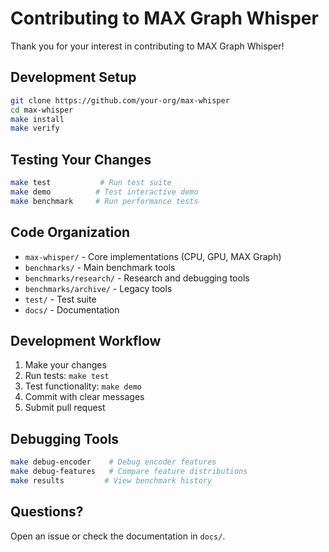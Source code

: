 # Contributing to MAX Graph Whisper

Thank you for your interest in contributing to MAX Graph Whisper!

## Development Setup

```bash
git clone https://github.com/your-org/max-whisper
cd max-whisper
make install
make verify
```

## Testing Your Changes

```bash
make test           # Run test suite
make demo          # Test interactive demo
make benchmark     # Run performance tests
```

## Code Organization

- `max-whisper/` - Core implementations (CPU, GPU, MAX Graph)
- `benchmarks/` - Main benchmark tools
- `benchmarks/research/` - Research and debugging tools  
- `benchmarks/archive/` - Legacy tools
- `test/` - Test suite
- `docs/` - Documentation

## Development Workflow

1. Make your changes
2. Run tests: `make test`
3. Test functionality: `make demo` 
4. Commit with clear messages
5. Submit pull request

## Debugging Tools

```bash
make debug-encoder    # Debug encoder features
make debug-features   # Compare feature distributions
make results         # View benchmark history
```

## Questions?

Open an issue or check the documentation in `docs/`.